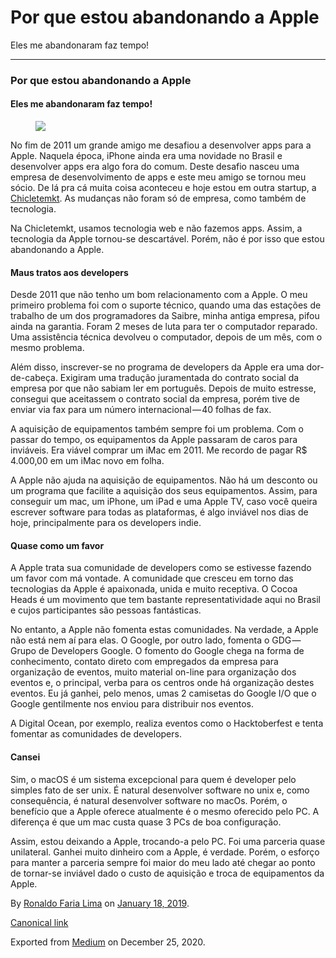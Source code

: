 Por que estou abandonando a Apple
=================================

Eles me abandonaram faz tempo!

------------------------------------------------------------------------

### Por que estou abandonando a Apple

#### Eles me abandonaram faz tempo!

<figure>
<img src="https://cdn-images-1.medium.com/max/800/1*5ckLLyGAqWJ4zk-Xc98BCg.jpeg" class="graf-image" />
</figure>No fim de 2011 um grande amigo me desafiou a desenvolver apps
para a Apple. Naquela época, iPhone ainda era uma novidade no Brasil e
desenvolver apps era algo fora do comum. Deste desafio nasceu uma
empresa de desenvolvimento de apps e este meu amigo se tornou meu sócio.
De lá pra cá muita coisa aconteceu e hoje estou em outra startup, a
<a href="https://chiclete.marketing" class="markup--anchor markup--p-anchor">Chicletemkt</a>.
As mudanças não foram só de empresa, como também de tecnologia.

Na Chicletemkt, usamos tecnologia web e não fazemos apps. Assim, a
tecnologia da Apple tornou-se descartável. Porém, não é por isso que
estou abandonando a Apple.

#### Maus tratos aos developers

Desde 2011 que não tenho um bom relacionamento com a Apple. O meu
primeiro problema foi com o suporte técnico, quando uma das estações de
trabalho de um dos programadores da Saibre, minha antiga empresa, pifou
ainda na garantia. Foram 2 meses de luta para ter o computador reparado.
Uma assistência técnica devolveu o computador, depois de um mês, com o
mesmo problema.

Além disso, inscrever-se no programa de developers da Apple era uma
dor-de-cabeça. Exigiram uma tradução juramentada do contrato social da
empresa por que não sabiam ler em português. Depois de muito estresse,
consegui que aceitassem o contrato social da empresa, porém tive de
enviar via fax para um número internacional — 40 folhas de fax.

A aquisição de equipamentos também sempre foi um problema. Com o passar
do tempo, os equipamentos da Apple passaram de caros para inviáveis. Era
viável comprar um iMac em 2011. Me recordo de pagar R$ 4.000,00 em um
iMac novo em folha.

A Apple não ajuda na aquisição de equipamentos. Não há um desconto ou um
programa que facilite a aquisição dos seus equipamentos. Assim, para
conseguir um mac, um iPhone, um iPad e uma Apple TV, caso você queira
escrever software para todas as plataformas, é algo inviável nos dias de
hoje, principalmente para os developers indie.

#### Quase como um favor

A Apple trata sua comunidade de developers como se estivesse fazendo um
favor com má vontade. A comunidade que cresceu em torno das tecnologias
da Apple é apaixonada, unida e muito receptiva. O Cocoa Heads é um
movimento que tem bastante representatividade aqui no Brasil e cujos
participantes são pessoas fantásticas.

No entanto, a Apple não fomenta estas comunidades. Na verdade, a Apple
não está nem aí para elas. O Google, por outro lado, fomenta o
GDG — Grupo de Developers Google. O fomento do Google chega na forma de
conhecimento, contato direto com empregados da empresa para organização
de eventos, muito material on-line para organização dos eventos e, o
principal, verba para os centros onde há organização destes eventos. Eu
já ganhei, pelo menos, umas 2 camisetas do Google I/O que o Google
gentilmente nos enviou para distribuir nos eventos.

A Digital Ocean, por exemplo, realiza eventos como o Hacktoberfest e
tenta fomentar as comunidades de developers.

#### Cansei

Sim, o macOS é um sistema excepcional para quem é developer pelo simples
fato de ser unix. É natural desenvolver software no unix e, como
consequência, é natural desenvolver software no macOs. Porém, o
benefício que a Apple oferece atualmente é o mesmo oferecido pelo PC. A
diferença é que um mac custa quase 3 PCs de boa configuração.

Assim, estou deixando a Apple, trocando-a pelo PC. Foi uma parceria
quase unilateral. Ganhei muito dinheiro com a Apple, é verdade. Porém, o
esforço para manter a parceria sempre foi maior do meu lado até chegar
ao ponto de tornar-se inviável dado o custo de aquisição e troca de
equipamentos da Apple.

By
<a href="https://medium.com/@ronaldolima" class="p-author h-card">Ronaldo Faria Lima</a>
on [January 18, 2019](https://medium.com/p/4be3c14e5cfb).

<a href="https://medium.com/@ronaldolima/por-que-estou-abandonando-a-apple-4be3c14e5cfb" class="p-canonical">Canonical link</a>

Exported from [Medium](https://medium.com) on December 25, 2020.
